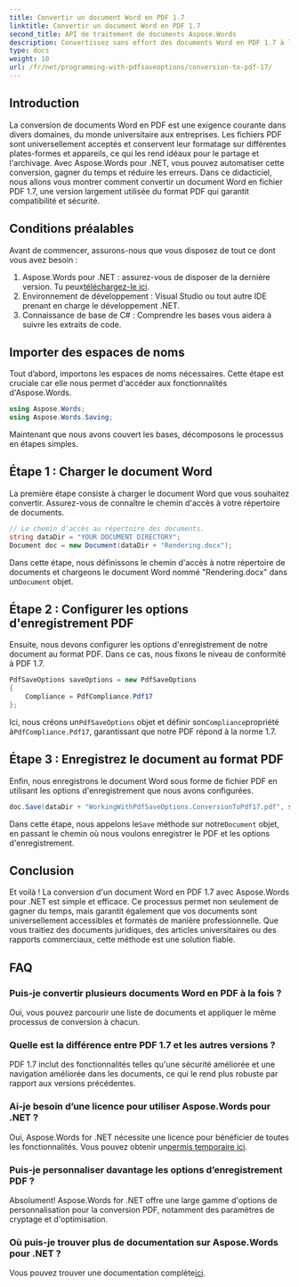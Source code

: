 ```yaml
---
title: Convertir un document Word en PDF 1.7
linktitle: Convertir un document Word en PDF 1.7
second_title: API de traitement de documents Aspose.Words
description: Convertissez sans effort des documents Word en PDF 1.7 à l'aide d'Aspose.Words pour .NET. Suivez ce guide pour vous assurer que vos documents sont universellement accessibles et formatés de manière professionnelle.
type: docs
weight: 10
url: /fr/net/programming-with-pdfsaveoptions/conversion-to-pdf-17/
---
```

## Introduction

La conversion de documents Word en PDF est une exigence courante dans divers domaines, du monde universitaire aux entreprises. Les fichiers PDF sont universellement acceptés et conservent leur formatage sur différentes plates-formes et appareils, ce qui les rend idéaux pour le partage et l'archivage. Avec Aspose.Words pour .NET, vous pouvez automatiser cette conversion, gagner du temps et réduire les erreurs. Dans ce didacticiel, nous allons vous montrer comment convertir un document Word en fichier PDF 1.7, une version largement utilisée du format PDF qui garantit compatibilité et sécurité.

## Conditions préalables

Avant de commencer, assurons-nous que vous disposez de tout ce dont vous avez besoin :

1.  Aspose.Words pour .NET : assurez-vous de disposer de la dernière version. Tu peux[téléchargez-le ici](https://releases.aspose.com/words/net/).
2. Environnement de développement : Visual Studio ou tout autre IDE prenant en charge le développement .NET.
3. Connaissance de base de C# : Comprendre les bases vous aidera à suivre les extraits de code.

## Importer des espaces de noms

Tout d’abord, importons les espaces de noms nécessaires. Cette étape est cruciale car elle nous permet d'accéder aux fonctionnalités d'Aspose.Words.

```csharp
using Aspose.Words;
using Aspose.Words.Saving;
```

Maintenant que nous avons couvert les bases, décomposons le processus en étapes simples.

## Étape 1 : Charger le document Word

La première étape consiste à charger le document Word que vous souhaitez convertir. Assurez-vous de connaître le chemin d'accès à votre répertoire de documents.

```csharp
// Le chemin d'accès au répertoire des documents.
string dataDir = "YOUR DOCUMENT DIRECTORY";
Document doc = new Document(dataDir + "Rendering.docx");
```

 Dans cette étape, nous définissons le chemin d'accès à notre répertoire de documents et chargeons le document Word nommé "Rendering.docx" dans un`Document` objet.

## Étape 2 : Configurer les options d'enregistrement PDF

Ensuite, nous devons configurer les options d'enregistrement de notre document au format PDF. Dans ce cas, nous fixons le niveau de conformité à PDF 1.7.

```csharp
PdfSaveOptions saveOptions = new PdfSaveOptions
{
    Compliance = PdfCompliance.Pdf17
};
```

 Ici, nous créons un`PdfSaveOptions` objet et définir son`Compliance`propriété à`PdfCompliance.Pdf17`, garantissant que notre PDF répond à la norme 1.7.

## Étape 3 : Enregistrez le document au format PDF

Enfin, nous enregistrons le document Word sous forme de fichier PDF en utilisant les options d'enregistrement que nous avons configurées.

```csharp
doc.Save(dataDir + "WorkingWithPdfSaveOptions.ConversionToPdf17.pdf", saveOptions);
```

 Dans cette étape, nous appelons le`Save` méthode sur notre`Document` objet, en passant le chemin où nous voulons enregistrer le PDF et les options d'enregistrement.

## Conclusion

Et voilà ! La conversion d'un document Word en PDF 1.7 avec Aspose.Words pour .NET est simple et efficace. Ce processus permet non seulement de gagner du temps, mais garantit également que vos documents sont universellement accessibles et formatés de manière professionnelle. Que vous traitiez des documents juridiques, des articles universitaires ou des rapports commerciaux, cette méthode est une solution fiable.

## FAQ

### Puis-je convertir plusieurs documents Word en PDF à la fois ?

Oui, vous pouvez parcourir une liste de documents et appliquer le même processus de conversion à chacun.

### Quelle est la différence entre PDF 1.7 et les autres versions ?

PDF 1.7 inclut des fonctionnalités telles qu'une sécurité améliorée et une navigation améliorée dans les documents, ce qui le rend plus robuste par rapport aux versions précédentes.

### Ai-je besoin d’une licence pour utiliser Aspose.Words pour .NET ?

 Oui, Aspose.Words for .NET nécessite une licence pour bénéficier de toutes les fonctionnalités. Vous pouvez obtenir un[permis temporaire ici](https://purchase.aspose.com/temporary-license/).

### Puis-je personnaliser davantage les options d’enregistrement PDF ?

Absolument! Aspose.Words for .NET offre une large gamme d'options de personnalisation pour la conversion PDF, notamment des paramètres de cryptage et d'optimisation.

### Où puis-je trouver plus de documentation sur Aspose.Words pour .NET ?

 Vous pouvez trouver une documentation complète[ici](https://reference.aspose.com/words/net/).
